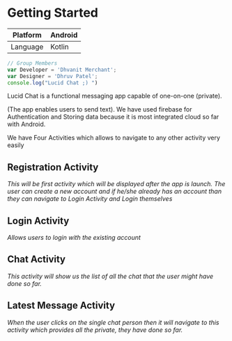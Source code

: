 # Getting Started

Platform | Android
-------- | -----
Language | Kotlin

```javascript
// Group Members
var Developer = 'Dhvanit Merchant';
var Designer = 'Dhruv Patel';
console.log("Lucid Chat ;) ")
```
Lucid Chat is a functional messaging app capable of one-on-one (private).

(The app enables users to send text). We have used firebase for Authentication and Storing data because it is most integrated cloud so far with Android.

We have Four Activities which allows to navigate to any other activity very easily


 ## Registration Activity
_This will be first activity which will be displayed after the app is launch. The user can create a new account and if he/she already has an account than they can navigate to Login Activity and Login themselves_

## Login Activity
_Allows users to login with the existing account_

## Chat Activity
_This activity will show us the list of all the chat that the user might have done so far._

## Latest Message Activity
_When the user clicks on the single chat person then it will navigate to this activity which provides all the private, they have done so far._

